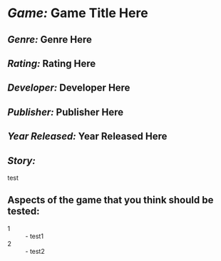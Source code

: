 <h1><i>Game:</i> Game Title Here</h1>

<h2><i>Genre:</i> Genre Here</h2>

<h2><i>Rating:</i> Rating Here</h2>

<h2><i>Developer:</i> Developer Here</h2>

<h2><i>Publisher:</i> Publisher Here</h2>

<h2><i>Year Released:</i> Year Released Here</h2>

<h2><i>Story:</i></h2>
<p>test</p>

<h2>Aspects of the game that you think should be tested:</h2>

<dl>
  <dt>1</dt>
  <dd>- test1</dd>
  <dt>2</dt>
  <dd>- test2</dd>
</dl>
